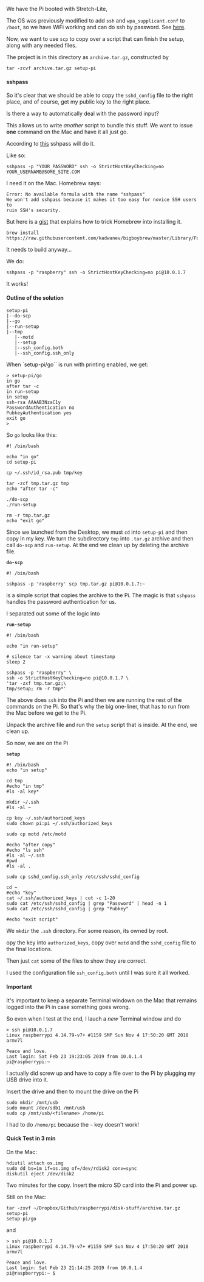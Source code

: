 We have the Pi booted with Stretch-Lite, 

The OS was previously modified to add ``ssh`` and ``wpa_supplicant.conf`` to ``/boot``, so we have WiFi working and can do ssh by password.  See [here](backup4.md).

Now, we want to use ``scp`` to copy over a script that can finish the setup, along with any needed files.

The project is in this directory as ``archive.tar.gz``, constructed by

```
tar -zcvf archive.tar.gz setup-pi
```

#### sshpass

So it's clear that we should be able to copy the ``sshd_config`` file to the right place, and of course, get my public key to the right place.

Is there a way to automatically deal with the password input?  

This allows us to write *another* script to bundle this stuff.  We want to issue **one** command on the Mac and have it all just go.

According to [this](https://stackoverflow.com/questions/12202587/automatically-enter-ssh-password-with-script) sshpass will do it.

Like so:

```
sshpass -p "YOUR_PASSWORD" ssh -o StrictHostKeyChecking=no YOUR_USERNAME@SOME_SITE.COM
```

I need it on the Mac.  Homebrew says:

```
Error: No available formula with the name "sshpass" 
We won't add sshpass because it makes it too easy for novice SSH users to
ruin SSH's security.
```

But here is a [gist](https://gist.github.com/arunoda/7790979) that explains how to trick Homebrew into installing it.

```
brew install https://raw.githubusercontent.com/kadwanev/bigboybrew/master/Library/Formula/sshpass.rb
```

It needs to build anyway...

We do:

```
sshpass -p "raspberry" ssh -o StrictHostKeyChecking=no pi@10.0.1.7
```

It works!

#### Outline of the solution

```
setup-pi
|--do-scp
|--go
|--run-setup
|--tmp
   |--motd
   |--setup
   |--ssh_config.both
   |--ssh_config.ssh_only
```

When `setup-pi/go`` is run with printing enabled, we get:

```
> setup-pi/go
in go
after tar -c
in run-setup
in setup
ssh-rsa AAAAB3NzaC1y
PasswordAuthentication no
PubkeyAuthentication yes
exit go
>
```

So ``go`` looks like this:

```
#! /bin/bash

echo "in go"
cd setup-pi

cp ~/.ssh/id_rsa.pub tmp/key

tar -zcf tmp.tar.gz tmp
echo "after tar -c"

./do-scp
./run-setup

rm -r tmp.tar.gz
echo "exit go"
```

Since we launched from the Desktop, we must ``cd`` into ``setup-pi`` and then copy in my key.  We turn the subdirectory ``tmp`` into ``.tar.gz`` archive and then call ``do-scp`` and ``run-setup``.  At the end we clean up by deleting the archive file.

**``do-scp``**

```
#! /bin/bash

sshpass -p 'raspberry' scp tmp.tar.gz pi@10.0.1.7:~
```

is a simple script that copies the archive to the Pi.  The magic is that ``sshpass`` handles the password authentication for us.

I separated out some of the logic into 

**``run-setup``**

```
#! /bin/bash

echo "in run-setup"

# silence tar -x warning about timestamp
sleep 2

sshpass -p "raspberry" \
ssh -o StrictHostKeyChecking=no pi@10.0.1.7 \
'tar -zxf tmp.tar.gz;\
tmp/setup; rm -r tmp*'
```

The above does ``ssh`` into the Pi and then we are running the rest of the commands on the Pi. So that's why the big one-liner, that has to run from the Mac before we get to the Pi.

Unpack the archive file and run the ``setup`` script that is inside.  At the end, we clean up.

So now, we are on the Pi

**``setup``**

```
#! /bin/bash
echo "in setup"

cd tmp
#echo "in tmp"
#ls -al key*

mkdir ~/.ssh
#ls -al ~

cp key ~/.ssh/authorized_keys
sudo chown pi:pi ~/.ssh/authorized_keys

sudo cp motd /etc/motd

#echo "after copy"
#echo "ls ssh"
#ls -al ~/.ssh
#pwd
#ls -al .

sudo cp sshd_config.ssh_only /etc/ssh/sshd_config

cd ~
#echo "key"
cat ~/.ssh/authorized_keys | cut -c 1-20
sudo cat /etc/ssh/sshd_config | grep "Password" | head -n 1
sudo cat /etc/ssh/sshd_config | grep "Pubkey"

#echo "exit script"
```

We ``mkdir`` the ``.ssh`` directory.  For some reason, its owned by root.

opy the key into ``authorized_keys``, copy over ``motd`` and the ``sshd_config`` file to the final locations.

Then just ``cat`` some of the files to show they are correct.

I used the configuration file ``ssh_config.both`` until I was sure it all worked.

#### Important

It's important to keep a separate Terminal windown on the Mac that remains logged into the Pi in case something goes wrong.

So even when I test at the end, I lauch a *new* Terminal window and do 

```
> ssh pi@10.0.1.7
Linux raspberrypi 4.14.79-v7+ #1159 SMP Sun Nov 4 17:50:20 GMT 2018 armv7l

Peace and love.
Last login: Sat Feb 23 19:23:05 2019 from 10.0.1.4
pi@raspberrypi:~
```

I actually did screw up and have to copy a file over to the Pi by plugging my USB drive into it.

Insert the drive and then to mount the drive on the Pi

```
sudo mkdir /mnt/usb
sudo mount /dev/sdb1 /mnt/usb
sudo cp /mnt/usb/<filename> /home/pi
```

I had to do ``/home/pi`` because the ``~`` key doesn't work!

#### Quick Test in 3 min

On the Mac:

```
hdiutil attach os.img
sudo dd bs=1m if=os.img of=/dev/rdisk2 conv=sync
diskutil eject /dev/disk2
```
Two minutes for the copy.  Insert the micro SD card into the Pi and power up.

Still on the Mac:

```
tar -zxvf ~/Dropbox/Github/raspberrypi/disk-stuff/archive.tar.gz setup-pi
setup-pi/go
```

and

```
> ssh pi@10.0.1.7
Linux raspberrypi 4.14.79-v7+ #1159 SMP Sun Nov 4 17:50:20 GMT 2018 armv7l

Peace and love.
Last login: Sat Feb 23 21:14:25 2019 from 10.0.1.4
pi@raspberrypi:~ $
```